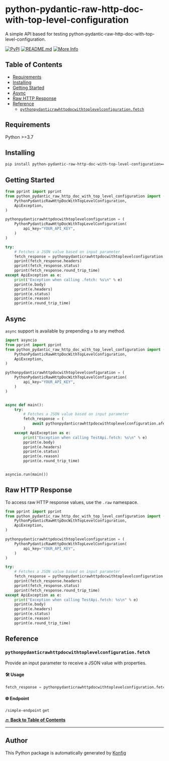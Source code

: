 # python-pydantic-raw-http-doc-with-top-level-configuration<a id="python-pydantic-raw-http-doc-with-top-level-configuration"></a>

A simple API based for testing python-pydantic-raw-http-doc-with-top-level-configuration.


[![PyPI](https://img.shields.io/badge/PyPI-v1.0.0-blue)](https://pypi.org/project/python-pydantic-raw-http-doc-with-top-level-configuration/1.0.0)
[![README.md](https://img.shields.io/badge/README-Click%20Here-green)](https://github.com/konfig-dev/konfig/tree/main/python#readme)
[![More Info](https://img.shields.io/badge/More%20Info-Click%20Here-orange)](http://example.com/support)

## Table of Contents<a id="table-of-contents"></a>

<!-- toc -->

- [Requirements](#requirements)
- [Installing](#installing)
- [Getting Started](#getting-started)
- [Async](#async)
- [Raw HTTP Response](#raw-http-response)
- [Reference](#reference)
  * [`pythonpydanticrawhttpdocwithtoplevelconfiguration.fetch`](#pythonpydanticrawhttpdocwithtoplevelconfigurationfetch)

<!-- tocstop -->

## Requirements<a id="requirements"></a>

Python >=3.7

## Installing<a id="installing"></a>

```sh
pip install python-pydantic-raw-http-doc-with-top-level-configuration==1.0.0
```

## Getting Started<a id="getting-started"></a>

```python
from pprint import pprint
from python_pydantic_raw_http_doc_with_top_level_configuration import (
    PythonPydanticRawHttpDocWithTopLevelConfiguration,
    ApiException,
)

pythonpydanticrawhttpdocwithtoplevelconfiguration = (
    PythonPydanticRawHttpDocWithTopLevelConfiguration(
        api_key="YOUR_API_KEY",
    )
)

try:
    # Fetches a JSON value based on input parameter
    fetch_response = pythonpydanticrawhttpdocwithtoplevelconfiguration.fetch()
    pprint(fetch_response.headers)
    pprint(fetch_response.status)
    pprint(fetch_response.round_trip_time)
except ApiException as e:
    print("Exception when calling .fetch: %s\n" % e)
    pprint(e.body)
    pprint(e.headers)
    pprint(e.status)
    pprint(e.reason)
    pprint(e.round_trip_time)
```

## Async<a id="async"></a>

`async` support is available by prepending `a` to any method.

```python
import asyncio
from pprint import pprint
from python_pydantic_raw_http_doc_with_top_level_configuration import (
    PythonPydanticRawHttpDocWithTopLevelConfiguration,
    ApiException,
)

pythonpydanticrawhttpdocwithtoplevelconfiguration = (
    PythonPydanticRawHttpDocWithTopLevelConfiguration(
        api_key="YOUR_API_KEY",
    )
)


async def main():
    try:
        # Fetches a JSON value based on input parameter
        fetch_response = (
            await pythonpydanticrawhttpdocwithtoplevelconfiguration.afetch()
        )
    except ApiException as e:
        print("Exception when calling TestApi.fetch: %s\n" % e)
        pprint(e.body)
        pprint(e.headers)
        pprint(e.status)
        pprint(e.reason)
        pprint(e.round_trip_time)


asyncio.run(main())
```

## Raw HTTP Response<a id="raw-http-response"></a>

To access raw HTTP response values, use the `.raw` namespace.

```python
from pprint import pprint
from python_pydantic_raw_http_doc_with_top_level_configuration import (
    PythonPydanticRawHttpDocWithTopLevelConfiguration,
    ApiException,
)

pythonpydanticrawhttpdocwithtoplevelconfiguration = (
    PythonPydanticRawHttpDocWithTopLevelConfiguration(
        api_key="YOUR_API_KEY",
    )
)

try:
    # Fetches a JSON value based on input parameter
    fetch_response = pythonpydanticrawhttpdocwithtoplevelconfiguration.test.raw.fetch()
    pprint(fetch_response.headers)
    pprint(fetch_response.status)
    pprint(fetch_response.round_trip_time)
except ApiException as e:
    print("Exception when calling TestApi.fetch: %s\n" % e)
    pprint(e.body)
    pprint(e.headers)
    pprint(e.status)
    pprint(e.reason)
    pprint(e.round_trip_time)
```


## Reference<a id="reference"></a>
### `pythonpydanticrawhttpdocwithtoplevelconfiguration.fetch`<a id="pythonpydanticrawhttpdocwithtoplevelconfigurationfetch"></a>

Provide an input parameter to receive a JSON value with properties.

#### 🛠️ Usage<a id="🛠️-usage"></a>

```python
fetch_response = pythonpydanticrawhttpdocwithtoplevelconfiguration.fetch()
```

#### 🌐 Endpoint<a id="🌐-endpoint"></a>

`/simple-endpoint` `get`

[🔙 **Back to Table of Contents**](#table-of-contents)

---


## Author<a id="author"></a>
This Python package is automatically generated by [Konfig](https://konfigthis.com)
